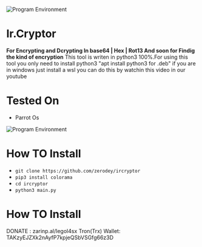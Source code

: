 ![Program Environment](https://s21.picofile.com/file/8447457168/IR_Cryptor.png)

# Ir.Cryptor
**For Encrypting and Dcrypting In base64 | Hex | Rot13 And soon for Findig the kind of encryption**
This tool is writen in python3 100%.For using this tool you only need to install python3
"apt install python3 for .deb" if you are in windows just install a wsl you can do this by
watchin this video in our youtube  
# Tested On
* Parrot Os

![Program Environment](https://s20.picofile.com/file/8447457192/Save.png)

# How TO Install
* `git clone https://github.com/zerodey/ircryptor`
* `pip3 install colorama`
* `cd ircryptor`
* `python3 main.py `


# How TO Install
DONATE : zarinp.al/legol4sx
Tron(Trx) Wallet: TAKzyEJZXk2nAyfP7kpjeQSbVSGfg66z3D 
